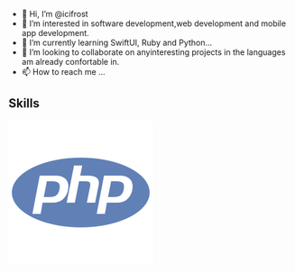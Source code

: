 - 👋 Hi, I’m @icifrost
- 👀 I’m interested in software development,web development and mobile app development.
- 🌱 I’m currently learning SwiftUI, Ruby and Python...
- 💞️ I’m looking to collaborate on anyinteresting projects in the languages am already confortable in.
- 📫 How to reach me ...
## Skills
![PHP](images/skills/php-colored.svg)
<!---
icifrost/icifrost is a ✨ special ✨ repository because its `README.md` (this file) appears on your GitHub profile.
You can click the Preview link to take a look at your changes.
--->
